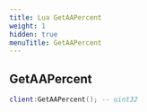 ```yaml
---
title: Lua GetAAPercent
weight: 1
hidden: true
menuTitle: GetAAPercent
---
```

## GetAAPercent
```lua
client:GetAAPercent(); -- uint32
```